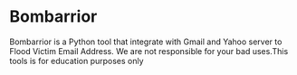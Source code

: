 # Bombarrior
 Bombarrior is a Python tool that integrate with Gmail and Yahoo server to Flood Victim Email Address.
We are not responsible for your bad uses.This tools is for education purposes only
